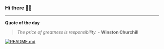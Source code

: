 ### Hi there 👋🏻


---

**Quote of the day**

> *The price of greatness is responsibility.* - **Winston Churchill** 

[![README.md](https://github.com/marcolovazzano/marcolovazzano/actions/workflows/readme.yml/badge.svg?branch=main)](https://github.com/marcolovazzano/marcolovazzano/actions/workflows/readme.yml)
